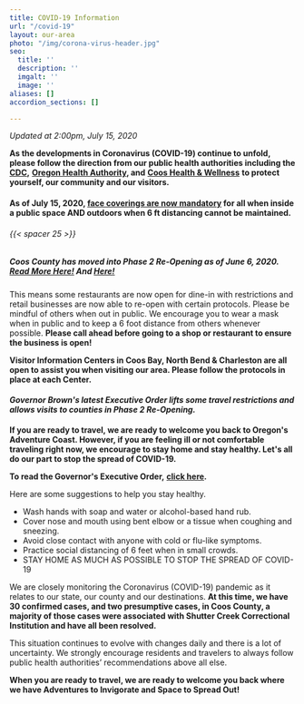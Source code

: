 ```yaml
---
title: COVID-19 Information
url: "/covid-19"
layout: our-area
photo: "/img/corona-virus-header.jpg"
seo:
  title: ''
  description: ''
  imgalt: ''
  image: ''
aliases: []
accordion_sections: []

---
```

_Updated at 2:00pm, July 15, 2020_

**As the developments in Coronavirus (COVID-19) continue to unfold, please follow the direction from our public health authorities including the** [**CDC**](https://www.cdc.gov/coronavirus/2019-ncov/index.html)**,** [**Oregon Health Authority**](https://www.oregon.gov/oha/pages/index.aspx)**, and** [**Coos Health & Wellness**](https://cooshealthandwellness.org/) **to protect yourself, our community and our visitors.**

#### As of July 15, 2020, [face coverings are now mandatory](https://www.oregon.gov/newsroom/Pages/NewsDetail.aspx?newsid=36869) for all when inside a public space AND outdoors when 6 ft distancing cannot be maintained. 

###### {{< spacer 25 >}}

##### **Coos County has moved into Phase 2 Re-Opening as of June 6, 2020.** [Read More Here!](/blog/ready.set.adventure-what-travelers-can-expect-as-we-reopen-oregon-s-adventure-coast/)  And [Here!](/blog/how-hotels-on-oregon-s-adventure-coast-are-keeping-guests-safe/)

This means some restaurants are now open for dine-in with restrictions and retail businesses are now able to re-open with certain protocols. Please be mindful of others when out in public. We encourage you to wear a mask when in public and to keep a 6 foot distance from others whenever possible. **Please call ahead before going to a shop or restaurant to ensure the business is open!**

**Visitor Information Centers in Coos Bay, North Bend & Charleston are all open to assist you when visiting our area. Please follow the protocols in place at each Center.**

#### **_Governor Brown's latest Executive Order lifts some travel restrictions and allows visits to counties in Phase 2 Re-Opening._**

**If you are ready to travel, we are ready to welcome you back to Oregon's Adventure Coast. However, if you are feeling ill or not comfortable traveling right now, we encourage to stay home and stay healthy. Let's all do our part to stop the spread of COVID-19.**

**To read the Governor's Executive Order,** [**click here**](https://www.oregon.gov/gov/admin/Pages/eo_20-27.aspx)**.**

Here are some suggestions to help you stay healthy.

* Wash hands with soap and water or alcohol-based hand rub.
* Cover nose and mouth using bent elbow or a tissue when coughing and sneezing.
* Avoid close contact with anyone with cold or flu-like symptoms.
* Practice social distancing of 6 feet when in small crowds.
* STAY HOME AS MUCH AS POSSIBLE TO STOP THE SPREAD OF COVID-19

We are closely monitoring the Coronavirus (COVID-19) pandemic as it relates to our state, our county and our destinations. **At this time, we have 30 confirmed cases, and two presumptive cases, in Coos County, a majority of those cases were associated with Shutter Creek Correctional Institution and have all been resolved.**

This situation continues to evolve with changes daily and there is a lot of uncertainty. We strongly encourage residents and travelers to always follow public health authorities’ recommendations above all else.

**When you are ready to travel, we are ready to welcome you back where we have Adventures to Invigorate and Space to Spread Out!**